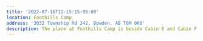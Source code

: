 ```yaml
---
title: '2022-07-16T12:15:15-06:00'
location: Foothills Camp
address: '3032 Township Rd 342, Bowden, AB T0M 0K0'
description: The place at Foothills Camp is beside Cabin E and Cabin F
---
```


